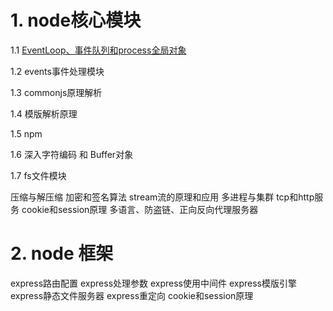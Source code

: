 # 1. node核心模块
1.1 [EventLoop、事件队列和process全局对象](https://github.com/olifer655/node/blob/master/2.%20global/README.md)

1.2 events事件处理模块 

1.3 commonjs原理解析

1.4 模版解析原理

1.5 npm

1.6 深入字符编码 和 Buffer对象

1.7 fs文件模块


压缩与解压缩
加密和签名算法
stream流的原理和应用
多进程与集群
tcp和http服务
cookie和session原理
多语言、防盗链、正向反向代理服务器
# 2. node 框架

express路由配置
express处理参数
express使用中间件
express模版引擎
express静态文件服务器
express重定向
cookie和session原理